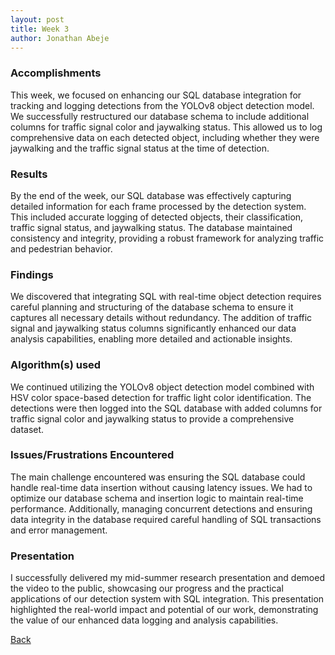 ```yaml
---
layout: post
title: Week 3
author: Jonathan Abeje
---
```



### Accomplishments
This week, we focused on enhancing our SQL database integration for tracking and logging detections from the YOLOv8 object detection model. We successfully restructured our database schema to include additional columns for traffic signal color and jaywalking status. This allowed us to log comprehensive data on each detected object, including whether they were jaywalking and the traffic signal status at the time of detection. 

### Results
By the end of the week, our SQL database was effectively capturing detailed information for each frame processed by the detection system. This included accurate logging of detected objects, their classification, traffic signal status, and jaywalking status. The database maintained consistency and integrity, providing a robust framework for analyzing traffic and pedestrian behavior.

### Findings
We discovered that integrating SQL with real-time object detection requires careful planning and structuring of the database schema to ensure it captures all necessary details without redundancy. The addition of traffic signal and jaywalking status columns significantly enhanced our data analysis capabilities, enabling more detailed and actionable insights.

### Algorithm(s) used
We continued utilizing the YOLOv8 object detection model combined with HSV color space-based detection for traffic light color identification. The detections were then logged into the SQL database with added columns for traffic signal color and jaywalking status to provide a comprehensive dataset.

### Issues/Frustrations Encountered
The main challenge encountered was ensuring the SQL database could handle real-time data insertion without causing latency issues. We had to optimize our database schema and insertion logic to maintain real-time performance. Additionally, managing concurrent detections and ensuring data integrity in the database required careful handling of SQL transactions and error management.

### Presentation
I successfully delivered my mid-summer research presentation and demoed the video to the public, showcasing our progress and the practical applications of our detection system with SQL integration. This presentation highlighted the real-world impact and potential of our work, demonstrating the value of our enhanced data logging and analysis capabilities.

[Back](/.)

